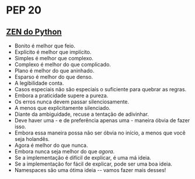 # PEP 20 
## [ZEN do Python](https://www.python.org/dev/peps/pep-0020/)

- Bonito é melhor que feio.
- Explícito é melhor que implícito.
- Simples é melhor que complexo.
- Complexo é melhor do que complicado.
- Plano é melhor do que aninhado.
- Esparso é melhor do que denso.
- A legibilidade conta.
- Casos especiais não são especiais o suficiente para quebrar as regras.
- Embora a praticidade supere a pureza.
- Os erros nunca devem passar silenciosamente.
- A menos que explicitamente silenciado.
- Diante da ambiguidade, recuse a tentação de adivinhar.
- Deve haver uma - e de preferência apenas uma - maneira óbvia de fazer isso.
- Embora essa maneira possa não ser óbvia no início, a menos que você seja holandês.
- Agora é melhor do que nunca.
- Embora nunca seja melhor do que *agora*.
- Se a implementação é difícil de explicar, é uma má ideia.
- Se a implementação for fácil de explicar, pode ser uma boa ideia.
- Namespaces são uma ótima ideia -- vamos fazer mais desses!

